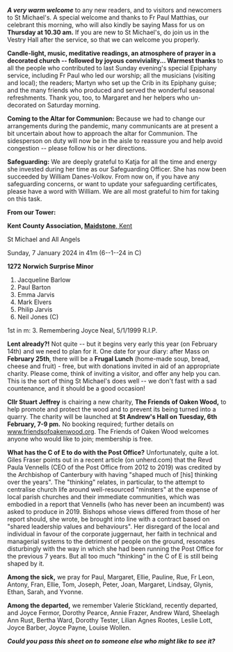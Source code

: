
***A very warm welcome*** to any new readers, and to visitors and
newcomers to St Michael\'s. A special welcome and thanks to Fr Paul
Matthias, our celebrant this morning, who will also kindly be saying
Mass for us on **Thursday at 10.30 am.** If you are new to St
Michael\'s, do join us in the Vestry Hall after the service, so that we
can welcome you properly.

**Candle-light, music, meditative readings, an atmosphere of prayer in a
decorated church -- followed by joyous conviviality... Warmest thanks**
to all the people who contributed to last Sunday evening\'s special
Epiphany service, including Fr Paul who led our worship; all the
musicians (visiting and local); the readers; Martyn who set up the Crib
in its Epiphany guise; and the many friends who produced and served the
wonderful seasonal refreshments. Thank you, too, to Margaret and her
helpers who un-decorated on Saturday morning.

**Coming to the Altar for Communion:** Because we had to change our
arrangements during the pandemic, many communicants are at present a bit
uncertain about how to approach the altar for Communion. The sidesperson
on duty will now be in the aisle to reassure you and help avoid
congestion -- please follow his or her directions.

**Safeguarding:** We are deeply grateful to Katja for all the time and
energy she invested during her time as our Safeguarding Officer. She has
now been succeeded by William Danes-Volkov. From now on, if you have any
safeguarding concerns, or want to update your safeguarding certificates,
please have a word with William. We are all most grateful to him for
taking on this task.

**From our Tower:**

**Kent County Association,
[Maidstone](https://dove.cccbr.org.uk/tower/12644#_blank)**[,
Kent](https://dove.cccbr.org.uk/tower/12644#_blank)

St Michael and All Angels

Sunday, 7 January 2024 in 41m (6--1--24 in C)

**1272** **Norwich Surprise Minor**

1. Jacqueline Barlow
2. Paul Barton
3. Emma Jarvis
4. Mark Elvers
5. Philip Jarvis
6. Neil Jones (C)

1st in m: 3. Remembering Joyce Neal, 5/1/1999 R.I.P.

**Lent already?!** Not quite -- but it begins very early this year (on
February 14th) and we need to plan for it. One date for your diary:
after Mass on **February 25th**, there will be a **Frugal Lunch**
(home-made soup, bread, cheese and fruit) - free, but with donations
invited in aid of an appropriate charity. Please come, think of inviting
a visitor, and offer any help you can. This is the sort of thing St
Michael\'s does well -- we don\'t fast with a sad countenance, and it
should be a good occasion!

**Cllr Stuart Jeffrey** is chairing a new charity, **The Friends of
Oaken Wood,** to help promote and protect the wood and to prevent its
being turned into a quarry. The charity will be launched at **St
Andrew\'s Hall on Tuesday, 6th February, 7-9 pm.** No booking
required; further details on www.friendsofoakenwood.org. The Friends of
Oaken Wood welcomes anyone who would like to join; membership is free.

**What has the C of E to do with the Post Office?** Unfortunately, quite
a lot. Giles Fraser points out in a recent article (on unherd.com) that
the Revd Paula Vennells (CEO of the Post Office from 2012 to 2019) was
credited by the Archbishop of Canterbury with having "shaped much of
\[his\] thinking over the years". The "thinking" relates, in particular,
to the attempt to centralise church life around well-resourced
"minsters" at the expense of local parish churches and their immediate
communities, which was embodied in a report that Vennells (who has never
been an incumbent) was asked to produce in 2019. Bishops whose views
differed from those of her report should, she wrote, be brought into
line with a contract based on "shared leadership values and behaviours".
Her disregard of the local and individual in favour of the corporate
juggernaut, her faith in technical and managerial systems to the
detriment of people on the ground, resonates disturbingly with the way
in which she had been running the Post Office for the previous 7 years.
But all too much "thinking" in the C of E is still being shaped by it.

**Among the sick,** we pray for Paul, Margaret, Ellie, Pauline, Rue, Fr
Leon, Antony, Fran, Ellie, Tom, Joseph, Peter, Joan, Margaret, Lindsay,
Glynis, Ethan, Sarah, and Yvonne.

**Among the departed,** we remember Valerie Stickland, recently
departed, and Joyce Fermor, Dorothy Pearce, Annie Frazer, Andrew Ward,
Sheelagh Ann Rust, Bertha Ward, Dorothy Tester, Lilian Agnes Rootes,
Leslie Lott, Joyce Barber, Joyce Payne, Louise Wollen.

***Could you pass this sheet on to someone else who might like to see
it?***
